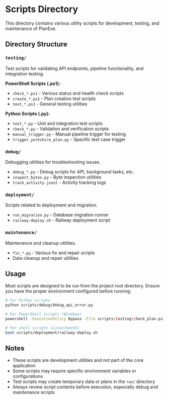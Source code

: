 # Scripts Directory

This directory contains various utility scripts for development, testing, and maintenance of PlanExe.

## Directory Structure

### `testing/`
Test scripts for validating API endpoints, pipeline functionality, and integration testing.

**PowerShell Scripts (.ps1):**
- `check_*.ps1` - Various status and health check scripts
- `create_*.ps1` - Plan creation test scripts
- `test_*.ps1` - General testing utilities

**Python Scripts (.py):**
- `test_*.py` - Unit and integration test scripts
- `check_*.py` - Validation and verification scripts
- `manual_trigger.py` - Manual pipeline trigger for testing
- `trigger_yorkshire_plan.py` - Specific test case trigger

### `debug/`
Debugging utilities for troubleshooting issues.

- `debug_*.py` - Debug scripts for API, background tasks, etc.
- `inspect_bytes.py` - Byte inspection utilities
- `track_activity.jsonl` - Activity tracking logs

### `deployment/`
Scripts related to deployment and migration.

- `run_migration.py` - Database migration runner
- `railway-deploy.sh` - Railway deployment script

### `maintenance/`
Maintenance and cleanup utilities.

- `fix_*.py` - Various fix and repair scripts
- Data cleanup and repair utilities

## Usage

Most scripts are designed to be run from the project root directory. Ensure you have the proper environment configured before running:

```bash
# For Python scripts
python scripts/debug/debug_api_error.py

# For PowerShell scripts (Windows)
powershell -ExecutionPolicy Bypass -File scripts\testing\check_plan.ps1

# For shell scripts (Linux/macOS)
bash scripts/deployment/railway-deploy.sh
```

## Notes

- These scripts are development utilities and not part of the core application
- Some scripts may require specific environment variables or configurations
- Test scripts may create temporary data or plans in the `run/` directory
- Always review script contents before execution, especially debug and maintenance scripts
